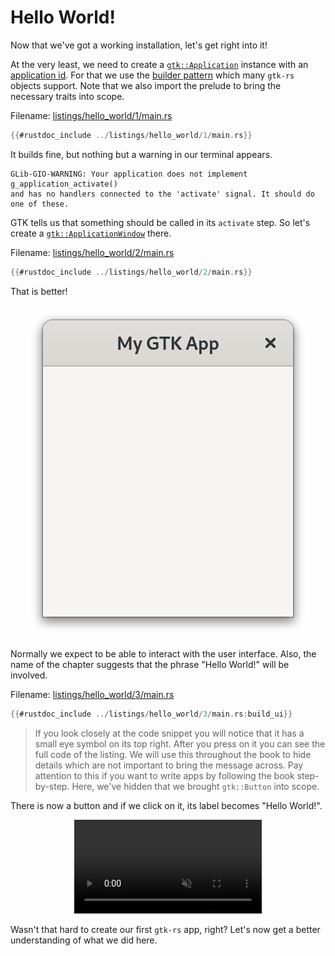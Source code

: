 # Hello World!

Now that we've got a working installation, let's get right into it!

At the very least, we need to create a [`gtk::Application`](../docs/gtk4/struct.Application.html) instance with an [application id](https://developer.gnome.org/documentation/tutorials/application-id.html).
For that we use the [builder pattern](https://rust-unofficial.github.io/patterns/patterns/creational/builder.html) which many `gtk-rs` objects support.
Note that we also import the prelude to bring the necessary traits into scope.

Filename: <a class=file-link href="https://github.com/gtk-rs/gtk4-rs/blob/master/book/listings/hello_world/1/main.rs">listings/hello_world/1/main.rs</a>

```rust ,no_run,noplayground
{{#rustdoc_include ../listings/hello_world/1/main.rs}}
```

It builds fine, but nothing but a warning in our terminal appears.

```
GLib-GIO-WARNING: Your application does not implement g_application_activate()
and has no handlers connected to the 'activate' signal. It should do one of these.
```

GTK tells us that something should be called in its `activate` step.
So let's create a [`gtk::ApplicationWindow`](../docs/gtk4/struct.ApplicationWindow.html) there.

Filename: <a class=file-link href="https://github.com/gtk-rs/gtk4-rs/blob/master/book/listings/hello_world/2/main.rs">listings/hello_world/2/main.rs</a>

```rust ,no_run,noplayground
{{#rustdoc_include ../listings/hello_world/2/main.rs}}
```
That is better!

<div style="text-align:center"><img src="img/hello_world_empty.png" alt="An empty window with a header bar with label 'My GTK App'"/></div>

Normally we expect to be able to interact with the user interface.
Also, the name of the chapter suggests that the phrase "Hello World!" will be involved.

Filename: <a class=file-link href="https://github.com/gtk-rs/gtk4-rs/blob/master/book/listings/hello_world/3/main.rs">listings/hello_world/3/main.rs</a>

```rust ,no_run,noplayground
{{#rustdoc_include ../listings/hello_world/3/main.rs:build_ui}}
```

> If you look closely at the code snippet you will notice that it has a small eye symbol on its top right.
> After you press on it you can see the full code of the listing.
> We will use this throughout the book to hide details which are not important to bring the message across.
> Pay attention to this if you want to write apps by following the book step-by-step.
> Here, we've hidden that we brought `gtk::Button` into scope.

There is now a button and if we click on it, its label becomes "Hello World!".

<div style="text-align:center">
 <video autoplay muted loop>
  <source src="vid/hello_world_button.webm" type="video/webm">
  <p>A video which shows that pressing on the button changes it's label</p>
 </video>
</div>

Wasn't that hard to create our first `gtk-rs` app, right?
Let's now get a better understanding of what we did here.
